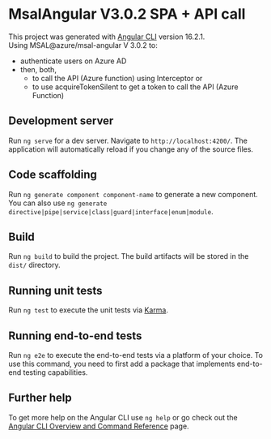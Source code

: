 # MsalAngular V3.0.2 SPA + API call 

This project was generated with [Angular CLI](https://github.com/angular/angular-cli) version 16.2.1.   
Using MSAL@azure/msal-angular V 3.0.2 to:    
- authenticate users on Azure AD   
- then, both,    
    - to call the API (Azure function) using Interceptor or   
    - to use acquireTokenSilent to get a token to call the API (Azure Function)   

## Development server

Run `ng serve` for a dev server. Navigate to `http://localhost:4200/`. The application will automatically reload if you change any of the source files.

## Code scaffolding

Run `ng generate component component-name` to generate a new component. You can also use `ng generate directive|pipe|service|class|guard|interface|enum|module`.

## Build

Run `ng build` to build the project. The build artifacts will be stored in the `dist/` directory.

## Running unit tests

Run `ng test` to execute the unit tests via [Karma](https://karma-runner.github.io).

## Running end-to-end tests

Run `ng e2e` to execute the end-to-end tests via a platform of your choice. To use this command, you need to first add a package that implements end-to-end testing capabilities.

## Further help

To get more help on the Angular CLI use `ng help` or go check out the [Angular CLI Overview and Command Reference](https://angular.io/cli) page.
